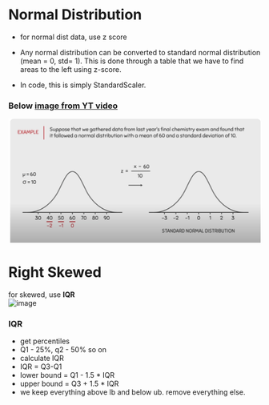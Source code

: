 # Normal Distribution

- for normal dist data, use z score

- Any normal distribution can be converted to standard normal distribution (mean = 0, std= 1). This is done through a table that we have to find areas to the left using z-score. 

- In code, this is simply StandardScaler. 


### Below [image from YT video](https://www.youtube.com/watch?v=2tuBREK_mgE) 


![alt text](image.png)


# Right Skewed 

for skewed, use **IQR**
<br/>
![image](https://github.com/user-attachments/assets/4cbae18c-062f-4996-8351-2a5d6a803d4d)


### IQR 

- get percentiles 
- Q1 - 25%, q2 - 50% so on
- calculate IQR 
-  IQR = Q3-Q1
- lower bound = Q1 - 1.5 * IQR
- upper bound = Q3 + 1.5 * IQR
- we keep everything above lb and below ub. remove everything else.


